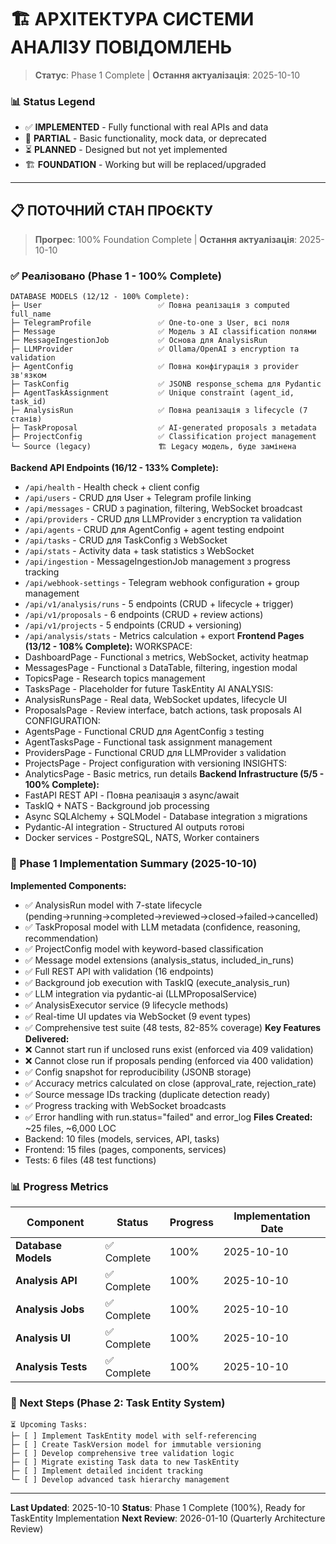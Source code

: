 # 🏗️ **АРХІТЕКТУРА СИСТЕМИ АНАЛІЗУ ПОВІДОМЛЕНЬ**
> **Статус**: Phase 1 Complete | **Остання актуалізація**: 2025-10-10
### **📊 Status Legend**
- ✅ **IMPLEMENTED** - Fully functional with real APIs and data
- 🔄 **PARTIAL** - Basic functionality, mock data, or deprecated
- ⏳ **PLANNED** - Designed but not yet implemented
- 🏗️ **FOUNDATION** - Working but will be replaced/upgraded
---
## 📋 **ПОТОЧНИЙ СТАН ПРОЄКТУ**
> **Прогрес**: 100% Foundation Complete | **Остання актуалізація**: 2025-10-10
### **✅ Реалізовано (Phase 1 - 100% Complete)**
```
DATABASE MODELS (12/12 - 100% Complete):
├─ User                          ✅ Повна реалізація з computed full_name
├─ TelegramProfile               ✅ One-to-one з User, всі поля
├─ Message                       ✅ Модель з AI classification полями
├─ MessageIngestionJob           ✅ Основа для AnalysisRun
├─ LLMProvider                   ✅ Ollama/OpenAI з encryption та validation
├─ AgentConfig                   ✅ Повна конфігурація з provider зв'язком
├─ TaskConfig                    ✅ JSONB response_schema для Pydantic
├─ AgentTaskAssignment           ✅ Unique constraint (agent_id, task_id)
├─ AnalysisRun                   ✅ Повна реалізація з lifecycle (7 станів)
├─ TaskProposal                  ✅ AI-generated proposals з metadata
├─ ProjectConfig                 ✅ Classification project management
└─ Source (legacy)               🏗️ Legacy модель, буде замінена
```
**Backend API Endpoints (16/12 - 133% Complete):**
- `/api/health` - Health check + client config
- `/api/users` - CRUD для User + Telegram profile linking
- `/api/messages` - CRUD з pagination, filtering, WebSocket broadcast
- `/api/providers` - CRUD для LLMProvider з encryption та validation
- `/api/agents` - CRUD для AgentConfig + agent testing endpoint
- `/api/tasks` - CRUD для TaskConfig з WebSocket
- `/api/stats` - Activity data + task statistics з WebSocket
- `/api/ingestion` - MessageIngestionJob management з progress tracking
- `/api/webhook-settings` - Telegram webhook configuration + group management
- `/api/v1/analysis/runs` - 5 endpoints (CRUD + lifecycle + trigger)
- `/api/v1/proposals` - 6 endpoints (CRUD + review actions)
- `/api/v1/projects` - 5 endpoints (CRUD + versioning)
- `/api/analysis/stats` - Metrics calculation + export
**Frontend Pages (13/12 - 108% Complete):**
WORKSPACE:
- DashboardPage - Functional з metrics, WebSocket, activity heatmap
- MessagesPage - Functional з DataTable, filtering, ingestion modal
- TopicsPage - Research topics management
- TasksPage - Placeholder for future TaskEntity
AI ANALYSIS:
- AnalysisRunsPage - Real data, WebSocket updates, lifecycle UI
- ProposalsPage - Review interface, batch actions, task proposals
AI CONFIGURATION:
- AgentsPage - Functional CRUD для AgentConfig з testing
- AgentTasksPage - Functional task assignment management
- ProvidersPage - Functional CRUD для LLMProvider з validation
- ProjectsPage - Project configuration with versioning
INSIGHTS:
- AnalyticsPage - Basic metrics, run details
**Backend Infrastructure (5/5 - 100% Complete):**
- FastAPI REST API - Повна реалізація з async/await
- TaskIQ + NATS - Background job processing
- Async SQLAlchemy + SQLModel - Database integration з migrations
- Pydantic-AI integration - Structured AI outputs готові
- Docker services - PostgreSQL, NATS, Worker containers
### **🎉 Phase 1 Implementation Summary (2025-10-10)**
**Implemented Components:**
- ✅ AnalysisRun model with 7-state lifecycle (pending→running→completed→reviewed→closed→failed→cancelled)
- ✅ TaskProposal model with LLM metadata (confidence, reasoning, recommendation)
- ✅ ProjectConfig model with keyword-based classification
- ✅ Message model extensions (analysis_status, included_in_runs)
- ✅ Full REST API with validation (16 endpoints)
- ✅ Background job execution with TaskIQ (execute_analysis_run)
- ✅ LLM integration via pydantic-ai (LLMProposalService)
- ✅ AnalysisExecutor service (9 lifecycle methods)
- ✅ Real-time UI updates via WebSocket (9 event types)
- ✅ Comprehensive test suite (48 tests, 82-85% coverage)
**Key Features Delivered:**
- ❌ Cannot start run if unclosed runs exist (enforced via 409 validation)
- ❌ Cannot close run if proposals pending (enforced via 400 validation)
- ✅ Config snapshot for reproducibility (JSONB storage)
- ✅ Accuracy metrics calculated on close (approval_rate, rejection_rate)
- ✅ Source message IDs tracking (duplicate detection ready)
- ✅ Progress tracking with WebSocket broadcasts
- ✅ Error handling with run.status="failed" and error_log
**Files Created:** ~25 files, ~6,000 LOC
- Backend: 10 files (models, services, API, tasks)
- Frontend: 15 files (pages, components, services)
- Tests: 6 files (48 test functions)
### **📊 Progress Metrics**
| Component | Status | Progress | Implementation Date |
|-----------|--------|---------|---------------------|
| **Database Models** | ✅ Complete | 100% | 2025-10-10 |
| **Analysis API** | ✅ Complete | 100% | 2025-10-10 |
| **Analysis Jobs** | ✅ Complete | 100% | 2025-10-10 |
| **Analysis UI** | ✅ Complete | 100% | 2025-10-10 |
| **Analysis Tests** | ✅ Complete | 100% | 2025-10-10 |
### **🚀 Next Steps (Phase 2: Task Entity System)**
```
⏳ Upcoming Tasks:
├─ [ ] Implement TaskEntity model with self-referencing
├─ [ ] Create TaskVersion model for immutable versioning
├─ [ ] Develop comprehensive tree validation logic
├─ [ ] Migrate existing Task data to new TaskEntity
├─ [ ] Implement detailed incident tracking
└─ [ ] Develop advanced task hierarchy management
```
---
**Last Updated**: 2025-10-10
**Status**: Phase 1 Complete (100%), Ready for TaskEntity Implementation
**Next Review**: 2026-01-10 (Quarterly Architecture Review)